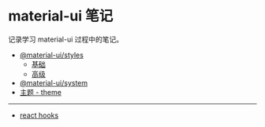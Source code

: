 # material-ui 笔记

记录学习 material-ui 过程中的笔记。

- [@material-ui/styles]()
  - [基础](wiki/material-ui/Styles/1.Basics.md)
  - [高级](wiki/material-ui/Styles/2.Advanced.md)
- [@material-ui/system](wiki/material-ui/System/System.md)
- [主题 - theme](wiki/material-ui/Customization/theme.md)

---

- [react hooks](wiki/reacthooks/ReactHooks.md)
